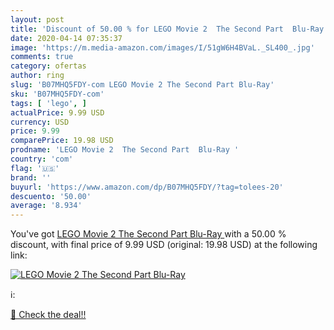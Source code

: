 ```yaml
---
layout: post
title: 'Discount of 50.00 % for LEGO Movie 2  The Second Part  Blu-Ray '
date: 2020-04-14 07:35:37
image: 'https://m.media-amazon.com/images/I/51gW6H4BVaL._SL400_.jpg'
comments: true
category: ofertas
author: ring
slug: 'B07MHQ5FDY-com LEGO Movie 2 The Second Part Blu-Ray'
sku: 'B07MHQ5FDY-com'
tags: [ 'lego', ]
actualPrice: 9.99 USD
currency: USD
price: 9.99
comparePrice: 19.98 USD
prodname: 'LEGO Movie 2  The Second Part  Blu-Ray '
country: 'com'
flag: '🇺🇸'
brand: ''
buyurl: 'https://www.amazon.com/dp/B07MHQ5FDY/?tag=tolees-20'
descuento: '50.00'
average: '8.934'
---
```


You've got [LEGO Movie 2  The Second Part  Blu-Ray ](https://www.amazon.com/dp/B07MHQ5FDY/?tag=tolees-20) with a  50.00 % discount, with final price of 9.99 USD (original: 19.98 USD) at the following link:

[![LEGO Movie 2  The Second Part  Blu-Ray ](https://m.media-amazon.com/images/I/51gW6H4BVaL._SL400_.jpg)](https://www.amazon.com/dp/B07MHQ5FDY/?tag=tolees-20)

ℹ️:


[🛒 Check the deal!!](https://www.amazon.com/dp/B07MHQ5FDY/?tag=tolees-20)
